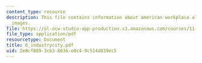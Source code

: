 ```yaml
---
content_type: resource
description: This file contains information about american workplace along with the
  images.
file: https://ol-ocw-studio-app-production.s3.amazonaws.com/courses/11-001j-introduction-to-urban-design-and-development-spring-2006/2e8cf8893cb38036e0c49c514d039ec5_6_industrycity.pdf
file_type: application/pdf
resourcetype: Document
title: 6_industrycity.pdf
uid: 2e8cf889-3cb3-8036-e0c4-9c514d039ec5
---
```

